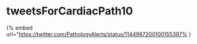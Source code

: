 # tweetsForCardiacPath10

{% embed url="https://twitter.com/PathologyAlerts/status/1144987200100155397% }

